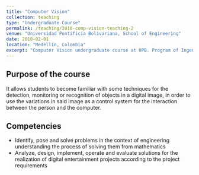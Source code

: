 ```yaml
---
title: "Computer Vision"
collection: teaching
type: "Undergraduate Course"
permalink: /teaching/2018-comp-vision-teaching-2
venue: "Universidad Pontificia Bolivariana, School of Engineering"
date: 2018-02-01
location: "Medellín, Colombia"
excerpt: "Computer Vision undergraduate course at UPB. Program of Ingenieria en Diseño de Entretenimiento Digital. [Read more](https://antonioescamilla.github.io/teaching/2018-comp-vision-teaching-2)"
---
```


## Purpose of the course
It allows students to become familiar with some techniques for the detection, monitoring or recognition of objects in a digital image, in order to use the variations in said image as a control system for the interaction between the person and the computer.

## Competencies
* Identify, pose and solve problems in the context of engineering understanding the process of solving them from mathematics
* Analyze, design, implement, operate and evaluate solutions for the realization of digital entertainment projects according to the project requirements
